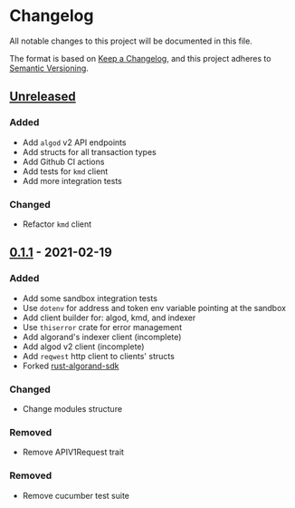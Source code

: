# Changelog

All notable changes to this project will be documented in this file.

The format is based on [Keep a Changelog](https://keepachangelog.com/en/1.0.0/),
and this project adheres to [Semantic Versioning](https://semver.org/spec/v2.0.0.html).

## [Unreleased]

### Added

- Add `algod` v2 API endpoints
- Add structs for all transaction types
- Add Github CI actions
- Add tests for `kmd` client
- Add more integration tests

### Changed

- Refactor `kmd` client

## [0.1.1] - 2021-02-19

### Added

- Add some sandbox integration tests
- Use `dotenv` for address and token env variable pointing at the sandbox
- Add client builder for: algod, kmd, and indexer
- Use `thiserror` crate for error management
- Add algorand's indexer client (incomplete)
- Add algod v2 client (incomplete)
- Add `reqwest` http client to clients' structs
- Forked [rust-algorand-sdk](https://github.com/mraof/rust-algorand-sdk)

### Changed

- Change modules structure

### Removed

- Remove APIV1Request trait

### Removed

- Remove cucumber test suite

[unreleased]: https://github.com/manuelmauro/algorand-rs/compare/v0.1.1...HEAD
[0.1.1]: https://github.com/manuelmauro/algorand-rs/releases/tag/v0.1.1
